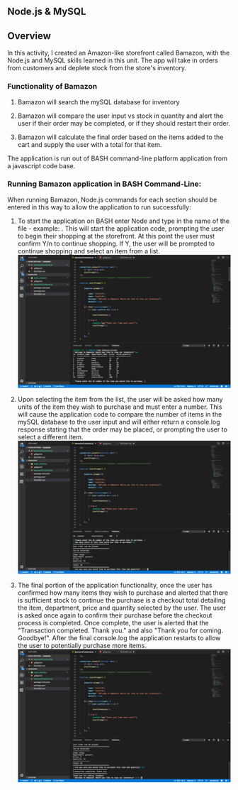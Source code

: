 ## Node.js & MySQL

## Overview

In this activity, I created an Amazon-like storefront called Bamazon, with the Node.js and MySQL skills learned in this unit. The app will take in orders from customers and deplete stock from the store's inventory. 


### Functionality of Bamazon

1. Bamazon will search the mySQL database for inventory

2. Bamazon will compare the user input vs stock in quantity and alert the user if their order may be completed, or if they should restart their order. 

3. Bamazon will calculate the final order based on the items added to the cart and supply the user with a total for that item. 

The application is run out of BASH command-line platform application from a javascript code base. 

### Running Bamazon application in BASH Command-Line:
When running Bamazon, Node.js commands for each section should be entered in this way to allow the application to run successfully:

1. To start the application on BASH enter Node and type in the name of the file  - example: <node bamazoncustomer.js>. This will start the application code, prompting the user to begin their shopping at the storefront. At this point the user must confirm Y/n to continue shopping. If Y, the user will be prompted to continue shopping and select an item from a list. 
![Image](https://github.com/nbegray/bamazon/blob/master/images/bamazon1.png)


2. Upon selecting the item from the list, the user will be asked how many units of the item they wish to purchase and must enter a number. This will cause the application code to compare the number of items in the mySQL database to the user input and will either return a console.log response stating that the order may be placed, or prompting the user to select a different item.  
![Image](https://github.com/nbegray/bamazon/blob/master/images/bamazon2.png)


3. The final portion of the application functionality, once the user has confirmed how many items they wish to purchase and alerted that there is sufficient stock to continue the purchase is a checkout total detailing the item, department, price and quantity selected by the user. The user is asked once again to confirm their purchase before the checkout process is completed. Once complete, the user is alerted that the "Transaction completed. Thank you." and also "Thank you for coming. Goodbye!". After the final console.log the application restarts to allow the user to potentially purchase more items. 
![Image](https://github.com/nbegray/bamazon/blob/master/images/bamazon3.png)
